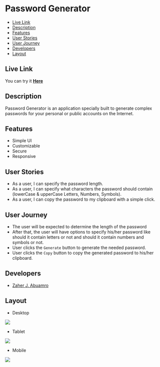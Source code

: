 # Password Generator
- [Live Link](#live-link)
- [Description](#description)
- [Features](#features)
- [User Stories](#user-stories)
- [User Journey](#user-journey)
- [Developers](#developers)
- [Layout](#layout)
## Live Link <span id="live-link"></span>
You can try it **[Here](https://zaher-aa.github.io/PasswordGenerator/)**
## Description <span id="description"></span>
Password Generator is an application specially built to generate complex passwords for your personal or public accounts on the Internet.

## Features <span id="features"></span>
- Simple UI
- Customizable
- Secure
- Responsive

## User Stories <span id="user-stories"></span>
- As a user, I can specify the password length.
- As a user, I can specify what characters the password should contain (lowerCase & upperCase Letters, Numbers, Symbols).
- As a user, I can copy the password to my clipboard with a simple click.

## User Journey <span id="user-journey"></span>
- The user will be expected to determine the length of the password
- After that, the user will have options to specify his/her password like should it contain letters or not and should it contain numbers and symbols or not.
- User clicks the `Generate` button to generate the needed password.
- User clicks the `Copy` button to copy the generated password to his/her clipboard.


## Developers <span id="developers"></span>
- [Zaher J. Abuamro](https://github.com/zaher-aa)

## Layout <span id="layout"></span>
- Desktop

![](https://i.imgur.com/fOINkrA.png)

- Tablet 

![](https://i.imgur.com/tM3WkLz.png)

- Mobile

![](https://i.imgur.com/9gaF3Ew.png)
